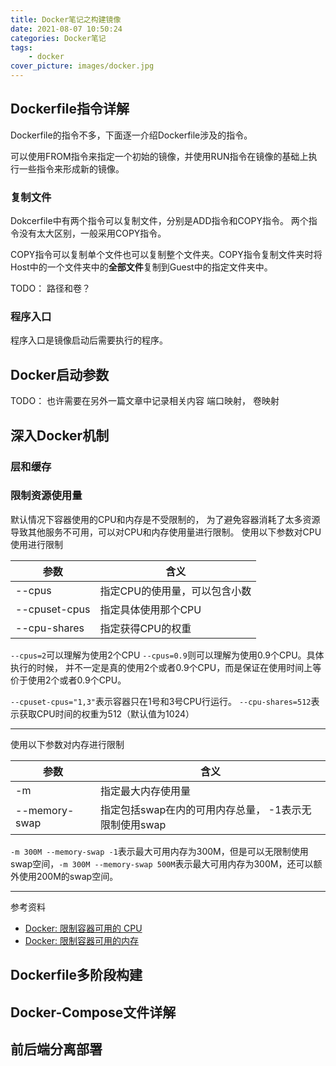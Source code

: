 ```yaml
---
title: Docker笔记之构建镜像
date: 2021-08-07 10:50:24
categories: Docker笔记
tags:
    - docker
cover_picture: images/docker.jpg
---
```

<!-- <script type="text/javascript" src="https://cdnjs.cloudflare.com/ajax/libs/mathjax/2.7.4/MathJax.js?config=default"></script> -->




Dockerfile指令详解
-------------------


Dockerfile的指令不多，下面逐一介绍Dockerfile涉及的指令。

可以使用FROM指令来指定一个初始的镜像，并使用RUN指令在镜像的基础上执行一些指令来形成新的镜像。

### 复制文件

Dokcerfile中有两个指令可以复制文件，分别是ADD指令和COPY指令。 两个指令没有太大区别，一般采用COPY指令。

COPY指令可以复制单个文件也可以复制整个文件夹。COPY指令复制文件夹时将Host中的一个文件夹中的**全部文件**复制到Guest中的指定文件夹中。

TODO： 路径和卷？


### 程序入口

程序入口是镜像启动后需要执行的程序。


Docker启动参数
----------------

TODO： 也许需要在另外一篇文章中记录相关内容
端口映射， 卷映射


深入Docker机制
----------------

### 层和缓存


### 限制资源使用量

默认情况下容器使用的CPU和内存是不受限制的， 为了避免容器消耗了太多资源导致其他服务不可用，可以对CPU和内存使用量进行限制。 使用以下参数对CPU使用进行限制


参数           | 含义
--------------|------------------
--cpus        | 指定CPU的使用量，可以包含小数
--cpuset-cpus | 指定具体使用那个CPU
--cpu-shares  | 指定获得CPU的权重

`--cpus=2`可以理解为使用2个CPU `--cpus=0.9`则可以理解为使用0.9个CPU。具体执行的时候， 并不一定是真的使用2个或者0.9个CPU，而是保证在使用时间上等价于使用2个或者0.9个CPU。

`--cpuset-cpus="1,3"`表示容器只在1号和3号CPU行运行。 `--cpu-shares=512`表示获取CPU时间的权重为512（默认值为1024）

---------------

使用以下参数对内存进行限制

参数           | 含义
--------------|------------------
-m            | 指定最大内存使用量
--memory-swap | 指定包括swap在内的可用内存总量， -1表示无限制使用swap

`-m 300M --memory-swap -1`表示最大可用内存为300M，但是可以无限制使用swap空间，`-m 300M --memory-swap 500M`表示最大可用内存为300M，还可以额外使用200M的swap空间。

------------

参考资料

- [Docker: 限制容器可用的 CPU](https://www.cnblogs.com/sparkdev/p/8052522.html)
- [Docker: 限制容器可用的内存](https://cnblogs.com/sparkdev/p/8032330.html)


Dockerfile多阶段构建
-------------------



Docker-Compose文件详解
---------------------



前后端分离部署
-------------

